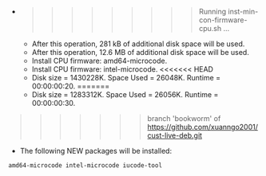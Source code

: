 * >>>>>>>>> Running inst-min-con-firmware-cpu.sh ...
  * After this operation, 281 kB of additional disk space will be used.
  * After this operation, 12.6 MB of additional disk space will be used.
  * Install CPU firmware: amd64-microcode.
  * Install CPU firmware: intel-microcode.
<<<<<<< HEAD
  * Disk size = 1430228K. Space Used = 26048K. Runtime = 00:00:00:20.
=======
  * Disk size = 1283312K. Space Used = 26056K. Runtime = 00:00:00:30.
>>>>>>> branch 'bookworm' of https://github.com/xuanngo2001/cust-live-deb.git
  * The following NEW packages will be installed:
  ```bash
amd64-microcode intel-microcode iucode-tool
  ```
